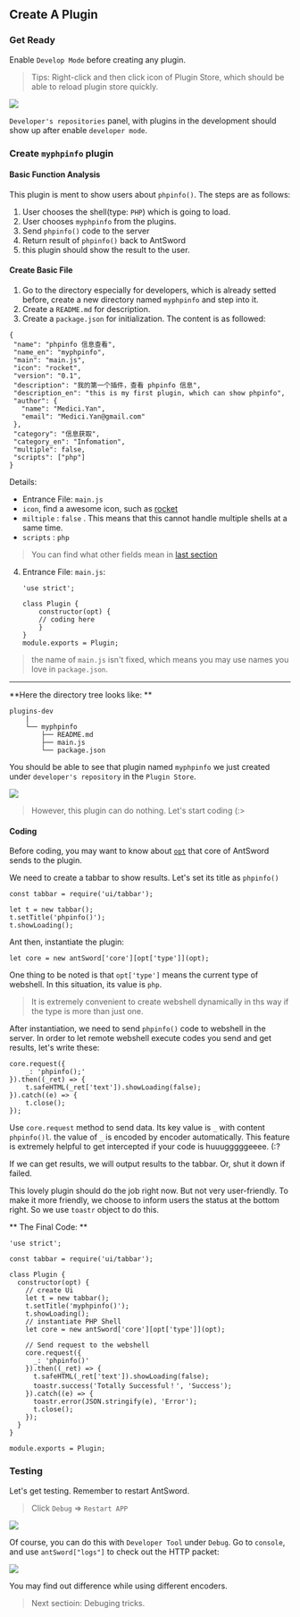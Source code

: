 Create A Plugin
---

### Get Ready

Enable `Develop Mode` before creating any plugin.


> Tips: Right-click and then click icon of Plugin Store, which should be able to reload plugin store quickly.

![][img_create_1]

`Developer's repositories` panel, with plugins in the development should show up after enable `developer mode`.


### Create `myphpinfo` plugin

#### Basic Function Analysis

This plugin is ment to show users about `phpinfo()`. The steps are as follows:

1. User chooses the shell(type: `PHP`) which is going to load.
2. User chooses `myphpinfo` from the plugins.
3. Send `phpinfo()` code to the server
4. Return result of `phpinfo()` back to AntSword
5. this plugin should show the result to the user.

#### Create Basic File

1. Go to the directory especially for developers, which is already setted before, create a new directory named `myphpinfo` and step into it.
2. Create a `README.md` for description.
3. Create a `package.json` for initialization. The content is as followed:

 ```
{
  "name": "phpinfo 信息查看",
  "name_en": "myphpinfo",
  "main": "main.js",
  "icon": "rocket",
  "version": "0.1",
  "description": "我的第一个插件，查看 phpinfo 信息",
  "description_en": "this is my first plugin, which can show phpinfo",
  "author": {
    "name": "Medici.Yan",
    "email": "Medici.Yan@gmail.com"
  },
  "category": "信息获取",
  "category_en": "Infomation",
  "multiple": false,
  "scripts": ["php"]
} 

 ```
 
 Details:

  - Entrance File: `main.js`
  - `icon`, find a awesome icon, such as [rocket](http://fontawesome.io/icon/rocket/)
  - `miltiple` : `false` . This means that this cannot handle multiple shells at a same time.
  - `scripts` : `php`
 
 > You can find what other fields mean in [last section](./source_files.md)
 
4. Entrance File: `main.js`: 

	```
	'use strict';
	
	class Plugin {
		constructor(opt) {
		// coding here
		}
	}
	module.exports = Plugin;
	```
	
 > the name of `main.js` isn't fixed, which means you may use names you love in `package.json`.

---

**Here the directory tree looks like: **

```
plugins-dev
	|
	└── myphpinfo
	    ├── README.md
	    ├── main.js
	    └── package.json
```

You should be able to see that plugin named `myphpinfo` we just created under `developer's repository` in the `Plugin Store`.

![][img_create_2]

> However, this plugin can do nothing. Let's start coding (:>

#### Coding

Before coding, you may want to know about [`opt`](./api.md) that core of AntSword sends to the plugin.

We need to create a tabbar to show results. Let's set its title as `phpinfo()`

```
const tabbar = require('ui/tabbar');

let t = new tabbar();
t.setTitle('phpinfo()');
t.showLoading();
```

Ant then, instantiate the plugin: 

```
let core = new antSword['core'][opt['type']](opt);
```
One thing to be noted is that `opt['type']` means the current type of webshell. In this situation, its value is `php`.

> It is extremely convenient to create webshell dynamically in ths way if the type is more than just one.

After instantiation, we need to send `phpinfo()` code to webshell in the server. In order to let remote webshell execute codes you send and get results, let's write these:

```
core.request({
	_: 'phpinfo();'
}).then((_ret) => {
	t.safeHTML(_ret['text']).showLoading(false);
}).catch((e) => {
	t.close();
});
```

Use `core.request` method to send data. Its key value is `_` with content `phpinfo()l`.
the value of `_` is encoded by encoder automatically. This feature is extremely helpful to get intercepted if your code is huuugggggeeee. (:?


If we can get results, we will output results to the tabbar. 
Or, shut it down if failed.

This lovely plugin should do the job right now. But not very user-friendly.
To make it more friendly, we choose to inform users the status at the bottom right. So we use `toastr` object to do this.

** The Final Code: **

```
'use strict';

const tabbar = require('ui/tabbar');

class Plugin {
  constructor(opt) {
    // create Ui
    let t = new tabbar();
    t.setTitle('myphpinfo()');
    t.showLoading();
    // instantiate PHP Shell
    let core = new antSword['core'][opt['type']](opt);

	// Send request to the webshell
    core.request({
      _: 'phpinfo()'
    }).then((_ret) => {
      t.safeHTML(_ret['text']).showLoading(false);
      toastr.success('Totally Successful！', 'Success');
    }).catch((e) => {
      toastr.error(JSON.stringify(e), 'Error');
      t.close();
    });
  }
}

module.exports = Plugin;

```

### Testing

Let's get testing. Remember to restart AntSword.

> Click `Debug` => `Restart APP`

![][img_create_3]

Of course, you can do this with `Developer Tool` under `Debug`.
Go to `console`, and use `antSword["logs"]` to check out the HTTP packet: 

![][img_create_4]

You may find out difference while using different encoders.

> Next sectioin: Debuging tricks.

[img_create_1]: http://as.xuanbo.cc/doc/plugin_dev/create_1.png
[img_create_2]: http://as.xuanbo.cc/doc/plugin_dev/create_2.png
[img_create_3]: http://7tigg.com1.z0.glb.clouddn.com/doc/plugin_dev/create_3.png
[img_create_4]: http://as.xuanbo.cc/doc/plugin_dev/create_4.png
